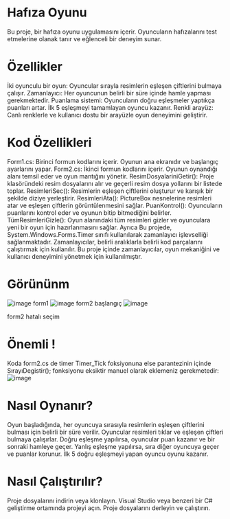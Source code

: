 # Hafıza Oyunu
Bu proje, bir hafıza oyunu uygulamasını içerir. Oyuncuların hafızalarını test etmelerine olanak tanır ve eğlenceli bir deneyim sunar.

# Özellikler
İki oyunculu bir oyun: Oyuncular sırayla resimlerin eşleşen çiftlerini bulmaya çalışır.
Zamanlayıcı: Her oyuncunun belirli bir süre içinde hamle yapması gerekmektedir.
Puanlama sistemi: Oyuncuların doğru eşleşmeler yaptıkça puanları artar. İlk 5 eşleşmeyi tamamlayan oyuncu kazanır.
Renkli arayüz: Canlı renklerle ve kullanıcı dostu bir arayüzle oyun deneyimini geliştirir.
# Kod Özellikleri
Form1.cs: Birinci formun kodlarını içerir. Oyunun ana ekranıdır ve başlangıç ayarlarını yapar.
Form2.cs: İkinci formun kodlarını içerir. Oyunun oynandığı alanı temsil eder ve oyun mantığını yönetir.
ResimDosyalariniGetir(): Proje klasöründeki resim dosyalarını alır ve geçerli resim dosya yollarını bir listede toplar.
ResimleriSec(): Resimlerin eşleşen çiftlerini oluşturur ve karışık bir şekilde diziye yerleştirir.
ResimleriAta(): PictureBox nesnelerine resimleri atar ve eşleşen çiftlerin görüntülenmesini sağlar.
PuanKontrol(): Oyuncuların puanlarını kontrol eder ve oyunun bitip bitmediğini belirler.
TümResimleriGizle(): Oyun alanındaki tüm resimleri gizler ve oyunculara yeni bir oyun için hazırlanmasını sağlar.
  Ayrıca Bu projede, System.Windows.Forms.Timer sınıfı kullanılarak zamanlayıcı işlevselliği sağlanmaktadır.
Zamanlayıcılar, belirli aralıklarla belirli kod parçalarını çalıştırmak için kullanılır. Bu proje içinde zamanlayıcılar,
oyun mekaniğini ve kullanıcı deneyimini yönetmek için kullanılmıştır.
# Görününm
![image](https://github.com/Developper2310/213301069_Hafiza-Oyunu/assets/130366798/131aad0a-3dc0-4bbb-8658-f4a6e34bc8f9)
form1
![image](https://github.com/Developper2310/213301069_Hafiza-Oyunu/assets/130366798/8a262bb8-e11d-4e7c-9a96-1653374a67c0)
form2 başlangıç
![image](https://github.com/Developper2310/213301069_Hafiza-Oyunu/assets/130366798/4479e138-eac1-4f48-ac31-357d245c8d3c)

form2 hatalı seçim

# Önemli !
Koda form2.cs de timer Timer_Tick foksiyonuna else parantezinin içinde SırayıDegistir(); fonksiyonu eksiktir manuel olarak eklemeniz gerekmetedir:
![image](https://github.com/Developper2310/213301069_Hafiza-Oyunu/assets/130366798/e9db7a3d-e8eb-4e3e-9fb7-6ec80941d5ff)

# Nasıl Oynanır?
Oyun başladığında, her oyuncuya sırasıyla resimlerin eşleşen çiftlerini bulması için belirli bir süre verilir.
Oyuncular resimleri tıklar ve eşleşen çiftleri bulmaya çalışırlar.
Doğru eşleşme yapılırsa, oyuncular puan kazanır ve bir sonraki hamleye geçer.
Yanlış eşleşme yapılırsa, sıra diğer oyuncuya geçer ve puanlar korunur.
İlk 5 doğru eşleşmeyi yapan oyuncu oyunu kazanır.
# Nasıl Çalıştırılır?
Proje dosyalarını indirin veya klonlayın.
Visual Studio veya benzeri bir C# geliştirme ortamında projeyi açın.
Proje dosyalarını derleyin ve çalıştırın.

